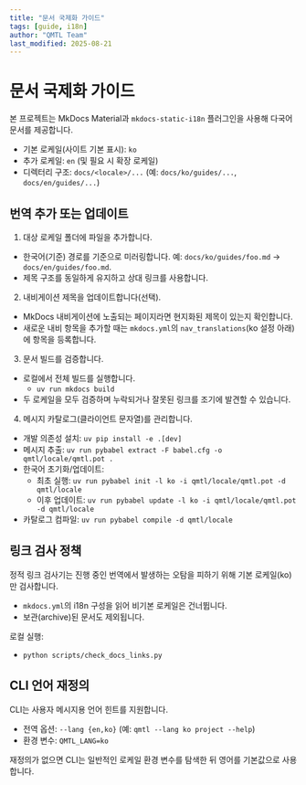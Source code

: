```yaml
---
title: "문서 국제화 가이드"
tags: [guide, i18n]
author: "QMTL Team"
last_modified: 2025-08-21
---
```


# 문서 국제화 가이드

본 프로젝트는 MkDocs Material과 `mkdocs-static-i18n` 플러그인을 사용해 다국어 문서를 제공합니다.

- 기본 로케일(사이트 기본 표시): `ko`
- 추가 로케일: `en` (및 필요 시 확장 로케일)
- 디렉터리 구조: `docs/<locale>/...` (예: `docs/ko/guides/...`, `docs/en/guides/...`)

## 번역 추가 또는 업데이트

1) 대상 로케일 폴더에 파일을 추가합니다.

- 한국어(기준) 경로를 기준으로 미러링합니다. 예: `docs/ko/guides/foo.md` → `docs/en/guides/foo.md`.
- 제목 구조를 동일하게 유지하고 상대 링크를 사용합니다.

2) 내비게이션 제목을 업데이트합니다(선택).

- MkDocs 내비게이션에 노출되는 페이지라면 현지화된 제목이 있는지 확인합니다.
- 새로운 내비 항목을 추가할 때는 `mkdocs.yml`의 `nav_translations`(ko 설정 아래)에 항목을 등록합니다.

3) 문서 빌드를 검증합니다.

- 로컬에서 전체 빌드를 실행합니다.
  - `uv run mkdocs build`
- 두 로케일을 모두 검증하며 누락되거나 잘못된 링크를 조기에 발견할 수 있습니다.

4) 메시지 카탈로그(클라이언트 문자열)를 관리합니다.

- 개발 의존성 설치: `uv pip install -e .[dev]`
- 메시지 추출: `uv run pybabel extract -F babel.cfg -o qmtl/locale/qmtl.pot .`
- 한국어 초기화/업데이트:
  - 최초 실행: `uv run pybabel init -l ko -i qmtl/locale/qmtl.pot -d qmtl/locale`
  - 이후 업데이트: `uv run pybabel update -l ko -i qmtl/locale/qmtl.pot -d qmtl/locale`
- 카탈로그 컴파일: `uv run pybabel compile -d qmtl/locale`

## 링크 검사 정책

정적 링크 검사기는 진행 중인 번역에서 발생하는 오탐을 피하기 위해 기본 로케일(ko)만 검사합니다.

- `mkdocs.yml`의 i18n 구성을 읽어 비기본 로케일은 건너뜁니다.
- 보관(archive)된 문서도 제외됩니다.

로컬 실행:

- `python scripts/check_docs_links.py`

## CLI 언어 재정의

CLI는 사용자 메시지용 언어 힌트를 지원합니다.

- 전역 옵션: `--lang {en,ko}` (예: `qmtl --lang ko project --help`)
- 환경 변수: `QMTL_LANG=ko`

재정의가 없으면 CLI는 일반적인 로케일 환경 변수를 탐색한 뒤 영어를 기본값으로 사용합니다.
